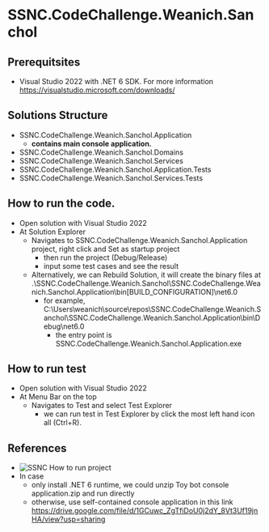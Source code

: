 # SSNC.CodeChallenge.Weanich.Sanchol
## Prerequitsites 
 - Visual Studio 2022 with .NET 6 SDK. For more information https://visualstudio.microsoft.com/downloads/
## Solutions Structure
 - SSNC.CodeChallenge.Weanich.Sanchol.Application
   - **contains main console application.**
 - SSNC.CodeChallenge.Weanich.Sanchol.Domains
 - SSNC.CodeChallenge.Weanich.Sanchol.Services
 - SSNC.CodeChallenge.Weanich.Sanchol.Application.Tests
 - SSNC.CodeChallenge.Weanich.Sanchol.Services.Tests
## How to run the code.
 - Open solution with Visual Studio 2022
 - At Solution Explorer
   - Navigates to SSNC.CodeChallenge.Weanich.Sanchol.Application project, right click and Set as startup project
     - then run the project (Debug/Release)
     - input some test cases and see the result
   - Alternatively, we can Rebuild Solution, it will create the binary files at .\SSNC.CodeChallenge.Weanich.Sanchol\SSNC.CodeChallenge.Weanich.Sanchol.Application\bin\[BUILD_CONFIGURATION]\net6.0
     - for example, C:\Users\weanich\source\repos\SSNC.CodeChallenge.Weanich.Sanchol\SSNC.CodeChallenge.Weanich.Sanchol.Application\bin\Debug\net6.0
       - the entry point is SSNC.CodeChallenge.Weanich.Sanchol.Application.exe
## How to run test
 - Open solution with Visual Studio 2022
 - At Menu Bar on the top
   - Navigates to Test and select Test Explorer
     - we can run test in Test Explorer by click the most left hand icon all (Ctrl+R).
## References
 - ![SSNC How to run project ](https://github.com/wnsan/SSNC.CodeChallenge.Weanich.Sanchol/assets/17219770/ae722aa5-cb38-46c3-9186-8fc032aa48ee)
 - In case
   - only install .NET 6 runtime, we could unzip Toy bot console application.zip and run directly
   - otherwise, use self-contained console application in this link https://drive.google.com/file/d/1GCuwc_ZgTfiDoU0j2dY_8Vt3Uf19jnHA/view?usp=sharing

